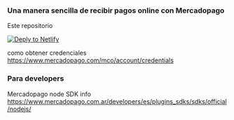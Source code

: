 
### Una manera sencilla de recibir pagos online con Mercadopago
Este repositorio

[![Deply to Netlify](https://www.netlify.com/img/deploy/button.svg)](https://app.netlify.com/start/deploy?repository=https://github.com/juanpasolano/mercadopago-payme)



como obtener credenciales
https://www.mercadopago.com/mco/account/credentials



### Para developers
Mercadopago node SDK info
https://www.mercadopago.com.ar/developers/es/plugins_sdks/sdks/official/nodejs/